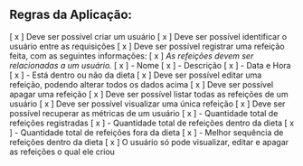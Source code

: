 ## Regras da Aplicação:

 [ x ] Deve ser possível criar um usuário
 [ x ] Deve ser possível identificar o usuário entre as requisições
 [ x ] Deve ser possível registrar uma refeição feita, com as seguintes informações:
 [ x ]   *As refeições devem ser relacionadas a um usuário.*
 [ x ]   - Nome
 [ x ]   - Descrição
 [ x ]   - Data e Hora
 [ x ]   - Está dentro ou não da dieta
 [ x ] Deve ser possível editar uma refeição, podendo alterar todos os dados acima
 [ x ] Deve ser possível apagar uma refeição
 [ x ] Deve ser possível listar todas as refeições de um usuário
 [ x ] Deve ser possível visualizar uma única refeição
 [ x ] Deve ser possível recuperar as métricas de um usuário
 [ x ]   - Quantidade total de refeições registradas
 [ x ]   - Quantidade total de refeições dentro da dieta
 [ x ]   - Quantidade total de refeições fora da dieta
 [ x ]   - Melhor sequência de refeições dentro da dieta
 [ x ] O usuário só pode visualizar, editar e apagar as refeições o qual ele criou